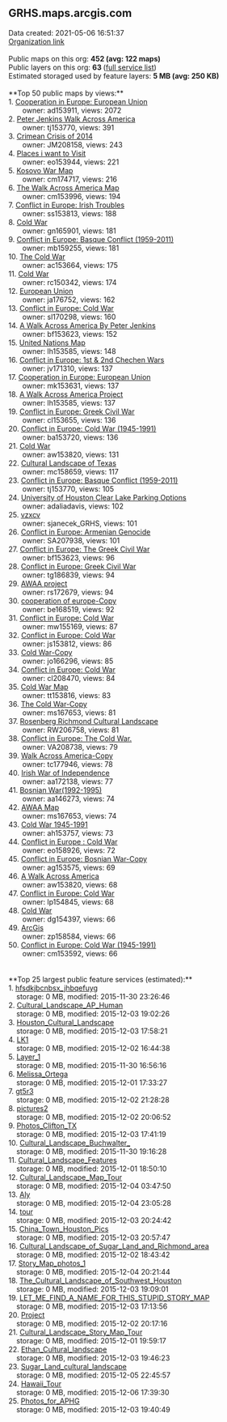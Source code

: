 <h2>GRHS.maps.arcgis.com</h2> Data created: 2021-05-06 16:51:37 <br /><a target='new' href='https://GRHS.maps.arcgis.com'>Organization link</a><br /><br />Public maps on this org: <b>452 (avg: 122 maps)</b><br />Public layers on this org: <b>63 </b>(<a target='new' href='https://services.arcgis.com/UzxOobhpbvmBNSLw/ArcGIS/rest/services'>full service list</a>)<br />Estimated storaged used by feature layers: <b>5 MB (avg: 250 KB)</b><br /><br />**Top 50 public maps by views:**<br />  1. <a target='new' href='https://www.arcgis.com/home/item.html?id=61871d0251674b0faca4a2517c2c2da8'>Cooperation in Europe: European Union</a> <br />  &nbsp;&nbsp;&nbsp;&nbsp; &nbsp;&nbsp;owner: ad153911, views: 2072<br />  2. <a target='new' href='https://www.arcgis.com/home/item.html?id=5ce94603593f4648ab23546df6a5a368'>Peter Jenkins Walk Across America</a> <br />  &nbsp;&nbsp;&nbsp;&nbsp; &nbsp;&nbsp;owner: tj153770, views: 391<br />  3. <a target='new' href='https://www.arcgis.com/home/item.html?id=e5ab33039ef84bf8afdaeb1f0ec8eb55'>Crimean Crisis of 2014</a> <br />  &nbsp;&nbsp;&nbsp;&nbsp; &nbsp;&nbsp;owner: JM208158, views: 243<br />  4. <a target='new' href='https://www.arcgis.com/home/item.html?id=744a0e99170e43e08d6c5b18024f3968'>Places i want to Visit</a> <br />  &nbsp;&nbsp;&nbsp;&nbsp; &nbsp;&nbsp;owner: eo153944, views: 221<br />  5. <a target='new' href='https://www.arcgis.com/home/item.html?id=d328bd4047bb4c7589311c82feffb7ac'>Kosovo War Map</a> <br />  &nbsp;&nbsp;&nbsp;&nbsp; &nbsp;&nbsp;owner: cm174717, views: 216<br />  6. <a target='new' href='https://www.arcgis.com/home/item.html?id=248003980cea451aaef852adf5c6b970'>The Walk Across America Map</a> <br />  &nbsp;&nbsp;&nbsp;&nbsp; &nbsp;&nbsp;owner: cm153996, views: 194<br />  7. <a target='new' href='https://www.arcgis.com/home/item.html?id=9dea60be3fe148b8b041baa7cc22f303'>Conflict in Europe: Irish Troubles</a> <br />  &nbsp;&nbsp;&nbsp;&nbsp; &nbsp;&nbsp;owner: ss153813, views: 188<br />  8. <a target='new' href='https://www.arcgis.com/home/item.html?id=4fe68ae09a6c427d894e36fe25ea06c9'>Cold War</a> <br />  &nbsp;&nbsp;&nbsp;&nbsp; &nbsp;&nbsp;owner: gn165901, views: 181<br />  9. <a target='new' href='https://www.arcgis.com/home/item.html?id=302682054b19483286e57559a8eb6dfe'>Conflict in Europe: Basque Conflict (1959-2011)</a> <br />  &nbsp;&nbsp;&nbsp;&nbsp; &nbsp;&nbsp;owner: mb159255, views: 181<br />  10. <a target='new' href='https://www.arcgis.com/home/item.html?id=b289120cff5c4947ac1bf6731771f8df'>The Cold War</a> <br />  &nbsp;&nbsp;&nbsp;&nbsp; &nbsp;&nbsp;owner: ac153664, views: 175<br />  11. <a target='new' href='https://www.arcgis.com/home/item.html?id=6e7f0ee1ff3d4a5cb50157104e2ba478'>Cold War</a> <br />  &nbsp;&nbsp;&nbsp;&nbsp; &nbsp;&nbsp;owner: rc150342, views: 174<br />  12. <a target='new' href='https://www.arcgis.com/home/item.html?id=cb4b2764cd6a445983989ddd6de2a42b'>European Union</a> <br />  &nbsp;&nbsp;&nbsp;&nbsp; &nbsp;&nbsp;owner: ja176752, views: 162<br />  13. <a target='new' href='https://www.arcgis.com/home/item.html?id=9d2b544bd2204da6a231a89ac012c718'>Conflict in Europe: Cold War</a> <br />  &nbsp;&nbsp;&nbsp;&nbsp; &nbsp;&nbsp;owner: sl170298, views: 160<br />  14. <a target='new' href='https://www.arcgis.com/home/item.html?id=1a8c76f74a4c4805aa3ffa5e23d4eed5'>A Walk Across America By Peter Jenkins</a> <br />  &nbsp;&nbsp;&nbsp;&nbsp; &nbsp;&nbsp;owner: bf153623, views: 152<br />  15. <a target='new' href='https://www.arcgis.com/home/item.html?id=40e7cf9b39474a1296d56719a47b9c22'>United Nations Map</a> <br />  &nbsp;&nbsp;&nbsp;&nbsp; &nbsp;&nbsp;owner: lh153585, views: 148<br />  16. <a target='new' href='https://www.arcgis.com/home/item.html?id=7be2e18f846c4ae9b9dd9fd645a55ecb'>Conflict in Europe: 1st & 2nd Chechen Wars</a> <br />  &nbsp;&nbsp;&nbsp;&nbsp; &nbsp;&nbsp;owner: jv171310, views: 137<br />  17. <a target='new' href='https://www.arcgis.com/home/item.html?id=28ae0a1634184c1abf4ead3310364223'>Cooperation in Europe: European Union</a> <br />  &nbsp;&nbsp;&nbsp;&nbsp; &nbsp;&nbsp;owner: mk153631, views: 137<br />  18. <a target='new' href='https://www.arcgis.com/home/item.html?id=178af984ef63480c883f332868dc733d'>A Walk Across America Project</a> <br />  &nbsp;&nbsp;&nbsp;&nbsp; &nbsp;&nbsp;owner: lh153585, views: 137<br />  19. <a target='new' href='https://www.arcgis.com/home/item.html?id=2bb885f48c924024819b272806244487'>Conflict in Europe: Greek Civil War</a> <br />  &nbsp;&nbsp;&nbsp;&nbsp; &nbsp;&nbsp;owner: cl153655, views: 136<br />  20. <a target='new' href='https://www.arcgis.com/home/item.html?id=9897dc1817e64c6593d09ae95df183d0'>Conflict in Europe: Cold War (1945-1991)</a> <br />  &nbsp;&nbsp;&nbsp;&nbsp; &nbsp;&nbsp;owner: ba153720, views: 136<br />  21. <a target='new' href='https://www.arcgis.com/home/item.html?id=2b8c7aa7b8e047aa928abf17aae95179'>Cold War</a> <br />  &nbsp;&nbsp;&nbsp;&nbsp; &nbsp;&nbsp;owner: aw153820, views: 131<br />  22. <a target='new' href='https://www.arcgis.com/home/item.html?id=40cb27087c96421e9c00202a88f0f2ce'>Cultural Landscape of Texas</a> <br />  &nbsp;&nbsp;&nbsp;&nbsp; &nbsp;&nbsp;owner: mc158659, views: 117<br />  23. <a target='new' href='https://www.arcgis.com/home/item.html?id=d4e00ca88fff478db22d77f518576067'>Conflict in Europe: Basque Conflict (1959-2011)</a> <br />  &nbsp;&nbsp;&nbsp;&nbsp; &nbsp;&nbsp;owner: tj153770, views: 105<br />  24. <a target='new' href='https://www.arcgis.com/home/item.html?id=0da92aaa946c44499904246524c8c963'>University of Houston Clear Lake Parking Options</a> <br />  &nbsp;&nbsp;&nbsp;&nbsp; &nbsp;&nbsp;owner: adaliadavis, views: 102<br />  25. <a target='new' href='https://www.arcgis.com/home/item.html?id=2d28f367373b4ac4b3a2cf00a38fde94'>vzxcv</a> <br />  &nbsp;&nbsp;&nbsp;&nbsp; &nbsp;&nbsp;owner: sjanecek_GRHS, views: 101<br />  26. <a target='new' href='https://www.arcgis.com/home/item.html?id=856f580306ae47849ae7ea0da61805ae'>Conflict in Europe: Armenian Genocide</a> <br />  &nbsp;&nbsp;&nbsp;&nbsp; &nbsp;&nbsp;owner: SA207938, views: 101<br />  27. <a target='new' href='https://www.arcgis.com/home/item.html?id=78938d71fad0453482ba7ca47a0bfc23'>Conflict in Europe: The Greek Civil War</a> <br />  &nbsp;&nbsp;&nbsp;&nbsp; &nbsp;&nbsp;owner: bf153623, views: 96<br />  28. <a target='new' href='https://www.arcgis.com/home/item.html?id=8504b5862de445629c0a67f6ca3d9931'>Conflict in Europe: Greek Civil War</a> <br />  &nbsp;&nbsp;&nbsp;&nbsp; &nbsp;&nbsp;owner: tg186839, views: 94<br />  29. <a target='new' href='https://www.arcgis.com/home/item.html?id=027a0e374b85442bb936698de0ae301b'>AWAA project</a> <br />  &nbsp;&nbsp;&nbsp;&nbsp; &nbsp;&nbsp;owner: rs172679, views: 94<br />  30. <a target='new' href='https://www.arcgis.com/home/item.html?id=ce45bbbb7e294d159d0daaa523e143a9'>cooperation of europe-Copy</a> <br />  &nbsp;&nbsp;&nbsp;&nbsp; &nbsp;&nbsp;owner: be168519, views: 92<br />  31. <a target='new' href='https://www.arcgis.com/home/item.html?id=9667a230efb0475c96787b9fe718e6be'>Conflict in Europe: Cold War</a> <br />  &nbsp;&nbsp;&nbsp;&nbsp; &nbsp;&nbsp;owner: mw155169, views: 87<br />  32. <a target='new' href='https://www.arcgis.com/home/item.html?id=b91e1392e49c44299490019f9aa575c2'>Conflict in Europe: Cold War</a> <br />  &nbsp;&nbsp;&nbsp;&nbsp; &nbsp;&nbsp;owner: js153812, views: 86<br />  33. <a target='new' href='https://www.arcgis.com/home/item.html?id=07b1ff5db74642259cd142f349003e04'>Cold War-Copy</a> <br />  &nbsp;&nbsp;&nbsp;&nbsp; &nbsp;&nbsp;owner: jo166296, views: 85<br />  34. <a target='new' href='https://www.arcgis.com/home/item.html?id=71f4c5ef2c744e339a3a8eefccd4fd02'>Conflict in Europe: Cold War</a> <br />  &nbsp;&nbsp;&nbsp;&nbsp; &nbsp;&nbsp;owner: cl208470, views: 84<br />  35. <a target='new' href='https://www.arcgis.com/home/item.html?id=f735829b50fb48e28454d3f1410e682f'>Cold War Map</a> <br />  &nbsp;&nbsp;&nbsp;&nbsp; &nbsp;&nbsp;owner: tt153816, views: 83<br />  36. <a target='new' href='https://www.arcgis.com/home/item.html?id=09e70628e87f4c6db25a4837c2ecb980'>The Cold War-Copy</a> <br />  &nbsp;&nbsp;&nbsp;&nbsp; &nbsp;&nbsp;owner: ms167653, views: 81<br />  37. <a target='new' href='https://www.arcgis.com/home/item.html?id=58c19202329642358e60ef55b59e1aa9'>Rosenberg Richmond Cultural Landscape</a> <br />  &nbsp;&nbsp;&nbsp;&nbsp; &nbsp;&nbsp;owner: RW206758, views: 81<br />  38. <a target='new' href='https://www.arcgis.com/home/item.html?id=3c585633fe144d8d92692abfeb41890e'>Conflict in Europe: The Cold War.</a> <br />  &nbsp;&nbsp;&nbsp;&nbsp; &nbsp;&nbsp;owner: VA208738, views: 79<br />  39. <a target='new' href='https://www.arcgis.com/home/item.html?id=be8d6fa3ed45478f8217deb0b1e8044f'>Walk Across America-Copy</a> <br />  &nbsp;&nbsp;&nbsp;&nbsp; &nbsp;&nbsp;owner: tc177946, views: 78<br />  40. <a target='new' href='https://www.arcgis.com/home/item.html?id=2c0f105b2d7f496da944aea0a091ca02'>Irish War of Independence</a> <br />  &nbsp;&nbsp;&nbsp;&nbsp; &nbsp;&nbsp;owner: aa172138, views: 77<br />  41. <a target='new' href='https://www.arcgis.com/home/item.html?id=2a6674345b824054b4de6bf7260ce40c'>Bosnian War(1992-1995)</a> <br />  &nbsp;&nbsp;&nbsp;&nbsp; &nbsp;&nbsp;owner: aa146273, views: 74<br />  42. <a target='new' href='https://www.arcgis.com/home/item.html?id=598ab1d73c3f4bcab04a097b93f24ee9'>AWAA Map</a> <br />  &nbsp;&nbsp;&nbsp;&nbsp; &nbsp;&nbsp;owner: ms167653, views: 74<br />  43. <a target='new' href='https://www.arcgis.com/home/item.html?id=5d9d65d19c624fe7b38d6dd50c3005e4'>Cold War 1945-1991</a> <br />  &nbsp;&nbsp;&nbsp;&nbsp; &nbsp;&nbsp;owner: ah153757, views: 73<br />  44. <a target='new' href='https://www.arcgis.com/home/item.html?id=73bdb580069343aeaa2984c821e18aaa'>Conflict in Europe  : Cold War</a> <br />  &nbsp;&nbsp;&nbsp;&nbsp; &nbsp;&nbsp;owner: eo158926, views: 72<br />  45. <a target='new' href='https://www.arcgis.com/home/item.html?id=7330b4f22e234a5c90ac2f8c48c79c50'>Conflict in Europe: Bosnian War-Copy</a> <br />  &nbsp;&nbsp;&nbsp;&nbsp; &nbsp;&nbsp;owner: ag153575, views: 69<br />  46. <a target='new' href='https://www.arcgis.com/home/item.html?id=2470edad81a347c2b1f1f69c17090ece'>A Walk Across America</a> <br />  &nbsp;&nbsp;&nbsp;&nbsp; &nbsp;&nbsp;owner: aw153820, views: 68<br />  47. <a target='new' href='https://www.arcgis.com/home/item.html?id=4f7c48d521d94e67b5f99064800f896a'>Conflict in Europe: Cold War</a> <br />  &nbsp;&nbsp;&nbsp;&nbsp; &nbsp;&nbsp;owner: lp154845, views: 68<br />  48. <a target='new' href='https://www.arcgis.com/home/item.html?id=084501d4c6dc406a967b51b959cc4cb7'>Cold War</a> <br />  &nbsp;&nbsp;&nbsp;&nbsp; &nbsp;&nbsp;owner: dg154397, views: 66<br />  49. <a target='new' href='https://www.arcgis.com/home/item.html?id=94649b5396a245dcb650405a93b61f4b'>ArcGis</a> <br />  &nbsp;&nbsp;&nbsp;&nbsp; &nbsp;&nbsp;owner: zp158584, views: 66<br />  50. <a target='new' href='https://www.arcgis.com/home/item.html?id=cc55017e21254a0da32e106c4a969484'>Conflict in Europe: Cold War (1945-1991)</a> <br />  &nbsp;&nbsp;&nbsp;&nbsp; &nbsp;&nbsp;owner: cm153592, views: 66<br /><br /><br />**Top 25 largest public feature services (estimated):**<br /> 1. <a target='new' href='https://www.arcgis.com/home/item.html?id=8c7b2a12a14d40d1a23eea3423d6065d'>hfsdkjbcnbsx_jhbqefuyg</a><br /> &nbsp;&nbsp;&nbsp;&nbsp;storage: 0 MB, modified: 2015-11-30 23:26:46<br /> 2. <a target='new' href='https://www.arcgis.com/home/item.html?id=686f95d6e04a4aadb6b08f8818bb91f5'>Cultural_Landscape_AP_Human</a><br /> &nbsp;&nbsp;&nbsp;&nbsp;storage: 0 MB, modified: 2015-12-03 19:02:26<br /> 3. <a target='new' href='https://www.arcgis.com/home/item.html?id=f7e0f1cd3b724e229fa66c42f76223e5'>Houston_Cultural_Landscape</a><br /> &nbsp;&nbsp;&nbsp;&nbsp;storage: 0 MB, modified: 2015-12-03 17:58:21<br /> 4. <a target='new' href='https://www.arcgis.com/home/item.html?id=955b4a28a2ad4c739f25f51f9a589470'>LK1</a><br /> &nbsp;&nbsp;&nbsp;&nbsp;storage: 0 MB, modified: 2015-12-02 16:44:38<br /> 5. <a target='new' href='https://www.arcgis.com/home/item.html?id=40ff56c205ed4d9fba6432b20ec2d05c'>Layer_1</a><br /> &nbsp;&nbsp;&nbsp;&nbsp;storage: 0 MB, modified: 2015-11-30 16:56:16<br /> 6. <a target='new' href='https://www.arcgis.com/home/item.html?id=1399ee331e1d47e592f6f5a2cd922060'>Melissa_Ortega</a><br /> &nbsp;&nbsp;&nbsp;&nbsp;storage: 0 MB, modified: 2015-12-01 17:33:27<br /> 7. <a target='new' href='https://www.arcgis.com/home/item.html?id=bcb08d12315e4f7caea96752000b0c80'>gt5r3</a><br /> &nbsp;&nbsp;&nbsp;&nbsp;storage: 0 MB, modified: 2015-12-02 21:28:28<br /> 8. <a target='new' href='https://www.arcgis.com/home/item.html?id=9767096966d948f7906ec3dd435c72b8'>pictures2</a><br /> &nbsp;&nbsp;&nbsp;&nbsp;storage: 0 MB, modified: 2015-12-02 20:06:52<br /> 9. <a target='new' href='https://www.arcgis.com/home/item.html?id=49cad96515ea46f089ec153794e5fc26'>Photos_Clifton_TX</a><br /> &nbsp;&nbsp;&nbsp;&nbsp;storage: 0 MB, modified: 2015-12-03 17:41:19<br /> 10. <a target='new' href='https://www.arcgis.com/home/item.html?id=d9415e6571de40cc8e59eddb680d30ec'>Cultural_Landscape_Buchwalter_</a><br /> &nbsp;&nbsp;&nbsp;&nbsp;storage: 0 MB, modified: 2015-11-30 19:16:28<br /> 11. <a target='new' href='https://www.arcgis.com/home/item.html?id=9e99e925e3d746448ea8ef8ee25b6ecc'>Cultural_Landscape_Features</a><br /> &nbsp;&nbsp;&nbsp;&nbsp;storage: 0 MB, modified: 2015-12-01 18:50:10<br /> 12. <a target='new' href='https://www.arcgis.com/home/item.html?id=cf633b965813418f8ed9763f198b1d8f'>Cultural_Landscape_Map_Tour</a><br /> &nbsp;&nbsp;&nbsp;&nbsp;storage: 0 MB, modified: 2015-12-04 03:47:50<br /> 13. <a target='new' href='https://www.arcgis.com/home/item.html?id=02f5d784b7d34b099d457626d11e2ccc'>Aly</a><br /> &nbsp;&nbsp;&nbsp;&nbsp;storage: 0 MB, modified: 2015-12-04 23:05:28<br /> 14. <a target='new' href='https://www.arcgis.com/home/item.html?id=1cfd4751d095446c8b9af82d3ecf5a07'>tour</a><br /> &nbsp;&nbsp;&nbsp;&nbsp;storage: 0 MB, modified: 2015-12-03 20:24:42<br /> 15. <a target='new' href='https://www.arcgis.com/home/item.html?id=29c9f84ff6a740b7a8b8b9d95cc88ed3'>China_Town_Houston_Pics</a><br /> &nbsp;&nbsp;&nbsp;&nbsp;storage: 0 MB, modified: 2015-12-03 20:57:47<br /> 16. <a target='new' href='https://www.arcgis.com/home/item.html?id=64c9408688a541658863e4c85f28a9d1'>Cultural_Landscape_of_Sugar_Land_and_Richmond_area</a><br /> &nbsp;&nbsp;&nbsp;&nbsp;storage: 0 MB, modified: 2015-12-02 18:43:42<br /> 17. <a target='new' href='https://www.arcgis.com/home/item.html?id=0745eec4ee9849b49f64a5914678f4dd'>Story_Map_photos_1</a><br /> &nbsp;&nbsp;&nbsp;&nbsp;storage: 0 MB, modified: 2015-12-04 20:21:44<br /> 18. <a target='new' href='https://www.arcgis.com/home/item.html?id=d3efe5f6cffe4432a69867f9fb3ee09e'>The_Cultural_Landscape_of_Southwest_Houston</a><br /> &nbsp;&nbsp;&nbsp;&nbsp;storage: 0 MB, modified: 2015-12-03 19:09:01<br /> 19. <a target='new' href='https://www.arcgis.com/home/item.html?id=d8248bc2146145aab1b9023f6802be2b'>LET_ME_FIND_A_NAME_FOR_THIS_STUPID_STORY_MAP</a><br /> &nbsp;&nbsp;&nbsp;&nbsp;storage: 0 MB, modified: 2015-12-03 17:13:56<br /> 20. <a target='new' href='https://www.arcgis.com/home/item.html?id=0f2849005bc54fc191c9aa4faa4cc8de'>Project</a><br /> &nbsp;&nbsp;&nbsp;&nbsp;storage: 0 MB, modified: 2015-12-02 20:17:16<br /> 21. <a target='new' href='https://www.arcgis.com/home/item.html?id=31275a05c05a47b48f45828b9368b810'>Cultural_Landscape_Story_Map_Tour</a><br /> &nbsp;&nbsp;&nbsp;&nbsp;storage: 0 MB, modified: 2015-12-01 19:59:17<br /> 22. <a target='new' href='https://www.arcgis.com/home/item.html?id=836a275484d54c20a0436cf3df72b8a3'>Ethan_Cultural_landscape</a><br /> &nbsp;&nbsp;&nbsp;&nbsp;storage: 0 MB, modified: 2015-12-03 19:46:23<br /> 23. <a target='new' href='https://www.arcgis.com/home/item.html?id=fc354ac05f144e0c8dbee07fabdedecc'>Sugar_Land_cultural_landscape</a><br /> &nbsp;&nbsp;&nbsp;&nbsp;storage: 0 MB, modified: 2015-12-05 22:45:57<br /> 24. <a target='new' href='https://www.arcgis.com/home/item.html?id=b2cde3e7ab614108b3dfe94923d697c3'>Hawaii_Tour</a><br /> &nbsp;&nbsp;&nbsp;&nbsp;storage: 0 MB, modified: 2015-12-06 17:39:30<br /> 25. <a target='new' href='https://www.arcgis.com/home/item.html?id=bfca97fe37754b7c94b8585529f07cf3'>Photos_for_APHG</a><br /> &nbsp;&nbsp;&nbsp;&nbsp;storage: 0 MB, modified: 2015-12-03 19:40:49<br />